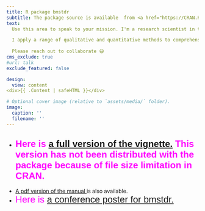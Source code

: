```yaml
---
title: R package bmstdr
subtitle: The package source is available  from <a href="https://CRAN.R-project.org/package=bmstdr"> CRAN  </a> and <a href="https://github.com/sujit-sahu/bmstdr/"> github.  </a> Here is   <a href="/bmbook/bmstdr-full_vignette.html"> a full version of the vignette.</a>
text:
  Use this area to speak to your mission. I'm a research scientist in the Moonshot team at DeepMind. I blog about machine learning, deep learning, and moonshots.

  I apply a range of qualitative and quantitative methods to comprehensively investigate the role of science and technology in the economy.
  
  Please reach out to collaborate 😃
cms_exclude: true
#url: talk
exclude_featured: false

design:
  view: content
<div>{{ .Content | safeHTML }}</div>

# Optional cover image (relative to `assets/media/` folder).
image:
  caption: ''
  filename: ''
---
```


<ul>
<li>
<h2>
<font color="#FF00FF" face="arial" size="5"> Here is   <a href="/bmbook/bmstdr-full_vignette.html"> a full version of the vignette.</a> This version has not been distributed with the package because of file size limitation in CRAN.</a> </font>
</h2>

<li> <a href="/bmbook/bmstdr_0.3.0.manual.pdf"> A pdf version of the manual </a> is also available. </li>

<li>
<font color="#FF00FF" face="arial" size="5"> Here is   <a href="/bmbook/bmstdr_poster.pdf"> a conference poster for bmstdr.</a>
</li>



</ul>